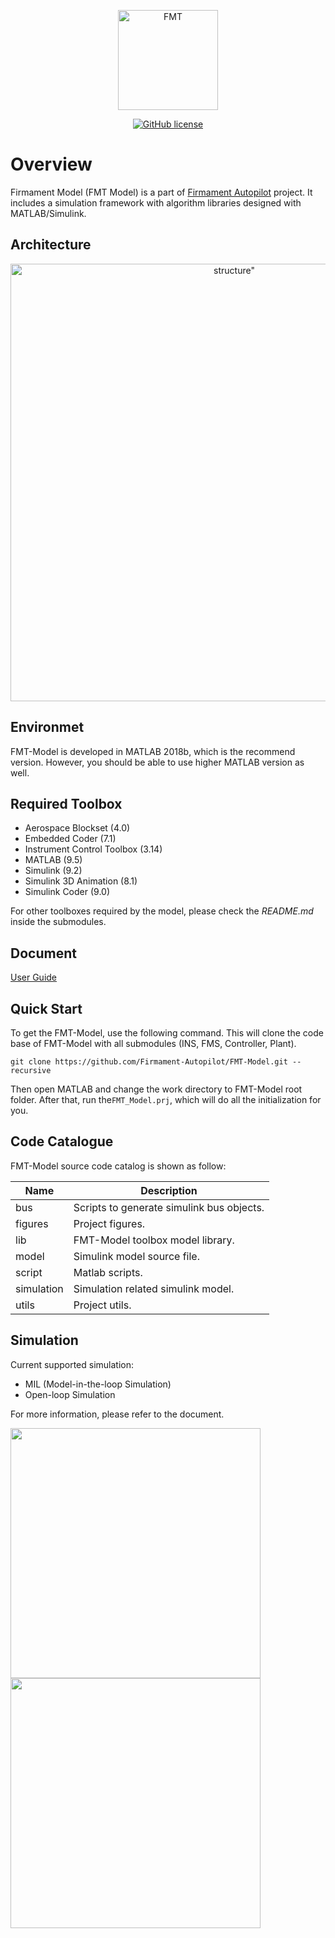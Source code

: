 <p align="center"><img width="160" src="figures/logo.png" alt=FMT logo"></p>

<p align="center">
  <a href="/LICENSE"><img src="https://img.shields.io/badge/license-GPL--3.0-green" alt="GitHub license" /></a>
</p>

# Overview
Firmament Model (FMT Model) is a part of [Firmament Autopilot](https://github.com/Firmament-Autopilot) project. It includes a simulation framework with algorithm libraries designed with MATLAB/Simulink.

## Architecture
<p align="center"><img width="700" src="figures/fmt_model.png" alt=structure"></p>

## Environmet
FMT-Model is developed in MATLAB 2018b, which is the recommend version. However, you should be able to use higher MATLAB version as well.

## Required Toolbox
- Aerospace Blockset (4.0)
- Embedded Coder (7.1)
- Instrument Control Toolbox (3.14)
- MATLAB (9.5)
- Simulink (9.2)
- Simulink 3D Animation (8.1)
- Simulink Coder (9.0)

For other toolboxes required by the model, please check the *README.md* inside the submodules.

## Document
[User Guide](https://docs.sieon.net/fmt)

## Quick Start
To get the FMT-Model, use the following command. This will clone the code base of FMT-Model with all submodules (INS, FMS, Controller, Plant).

```
git clone https://github.com/Firmament-Autopilot/FMT-Model.git --recursive
```

Then open MATLAB and change the work directory to FMT-Model root folder. After that, run the`FMT_Model.prj`, which will do all the initialization for you.

## Code Catalogue
FMT-Model source code catalog is shown as follow:

| Name       | Description                               |
| ---------- | ----------------------------------------- |
| bus        | Scripts to generate simulink bus objects. |
| figures    | Project figures.                          |
| lib        | FMT-Model toolbox model library.          |
| model      | Simulink model source file.               |
| script     | Matlab scripts.                           |
| simulation | Simulation related simulink model.        |
| utils      | Project utils.                            |

## Simulation

Current supported simulation:
- MIL (Model-in-the-loop Simulation) 
- Open-loop Simulation

For more information, please refer to the document.

<p float="left">
  <img src="figures/matlab_3D.png" width="400" />
  <img src="figures/flightgear.png" width="400" />
</p>
